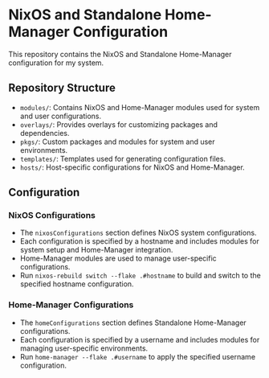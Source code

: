 # NixOS and Standalone Home-Manager Configuration

This repository contains the NixOS and Standalone Home-Manager configuration for my system.

## Repository Structure

- `modules/`: Contains NixOS and Home-Manager modules used for system and user configurations.
- `overlays/`: Provides overlays for customizing packages and dependencies.
- `pkgs/`: Custom packages and modules for system and user environments.
- `templates/`: Templates used for generating configuration files.
- `hosts/`: Host-specific configurations for NixOS and Home-Manager.

## Configuration

### NixOS Configurations

- The `nixosConfigurations` section defines NixOS system configurations.
- Each configuration is specified by a hostname and includes modules for system setup and Home-Manager integration.
- Home-Manager modules are used to manage user-specific configurations.
- Run `nixos-rebuild switch --flake .#hostname` to build and switch to the specified hostname configuration.

### Home-Manager Configurations

- The `homeConfigurations` section defines Standalone Home-Manager configurations.
- Each configuration is specified by a username and includes modules for managing user-specific environments.
- Run `home-manager --flake .#username` to apply the specified username configuration.

